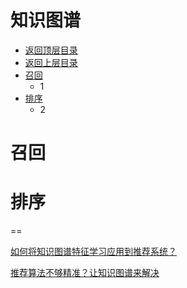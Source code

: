 # 知识图谱

* [返回顶层目录](../../../../SUMMARY.md)
* [返回上层目录](../advanced-knowledge.md)
* [召回](#召回)
  * 1
* [排序](#排序)
  * 2



# 召回





# 排序







==

[如何将知识图谱特征学习应用到推荐系统？](https://mp.weixin.qq.com/s/ZYLM3pt5w2gJXr0VUbNXSA)

[推荐算法不够精准？让知识图谱来解决](https://mp.weixin.qq.com/s/aCmQuWEFPYyq6UR55xeIrA)











